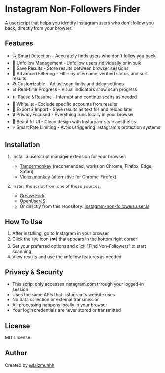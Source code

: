 # Instagram Non-Followers Finder

A userscript that helps you identify Instagram users who don't follow you back, directly from your browser.

## Features

- 🔍 Smart Detection - Accurately finds users who don't follow you back
- 👋 Unfollow Management - Unfollow users individually or in bulk
- 💾 Save Results - Store results between browser sessions
- 🔎 Advanced Filtering - Filter by username, verified status, and sort results
- ⚙️ Customizable - Adjust scan limits and delay settings
- 📊 Real-time Progress - Visual indicators show scan progress
- ⏸️ Pause & Resume - Interrupt and continue scans as needed
- 📝 Whitelist - Exclude specific accounts from results
- 🔄 Export & Import - Save results as text file and reload later
- 🔒 Privacy Focused - Everything runs locally in your browser
- 🎨 Beautiful UI - Clean design with Instagram-style aesthetics
- ⚡ Smart Rate Limiting - Avoids triggering Instagram's protection systems

## Installation

1. Install a userscript manager extension for your browser:
   - [Tampermonkey](https://www.tampermonkey.net/) (recommended, works on Chrome, Firefox, Edge, Safari)
   - [Violentmonkey](https://violentmonkey.github.io/) (alternative for Chrome, Firefox)

2. Install the script from one of these sources:
   - [Greasy Fork](https://greasyfork.org/en/scripts/536539-instagram-non-followers-finder)
   - [OpenUserJS](https://openuserjs.org/scripts/faizmuhhh/Instagram_Non-Followers_Finder)
   - Or directly from this repository: [instagram-non-followers.user.js](https://github.com/yourusername/Instagram-Non-Followers-Finder/raw/main/instagram-non-followers.user.js)

## How To Use

1. After installing, go to Instagram in your browser
2. Click the eye icon (👁️) that appears in the bottom right corner
3. Set your preferred options and click "Find Non-Followers" to start scanning
4. View results and use the unfollow features as needed

## Privacy & Security

- This script only accesses Instagram.com through your logged-in session
- Uses the same APIs that Instagram's website uses
- No data collection or external transmission
- All processing happens locally in your browser
- Your login credentials are never stored or transmitted

## License

MIT License

## Author

Created by [@faizmuhhh](https://instagram.com/faizmuhhh) 